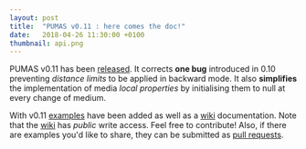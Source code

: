 ```yaml
---
layout: post
title:  "PUMAS v0.11 : here comes the doc!"
date:   2018-04-26 11:30:00 +0100
thumbnail: api.png
---
```

PUMAS v0.11 has been [released][v011]. It corrects **one bug** introduced
in 0.10 preventing *distance limits* to be applied in backward mode. It also
**simplifies** the implementation of media *local properties* by initialising
them to null at every change of medium.

With v0.11 [examples][examples] have been added as well as a [wiki][wiki]
documentation. Note that the [wiki][wiki] has *public* write access. Feel free
to contribute! Also, if there are examples you'd like to share, they can be
submitted as [pull requests][PR].

[v011]: https://github.com/niess/pumas/releases/tag/v0.11
[examples]: https://github.com/niess/pumas/tree/master/examples
[wiki]: https://github.com/niess/pumas/wiki
[PR]: https://github.com/niess/pumas/pulls
